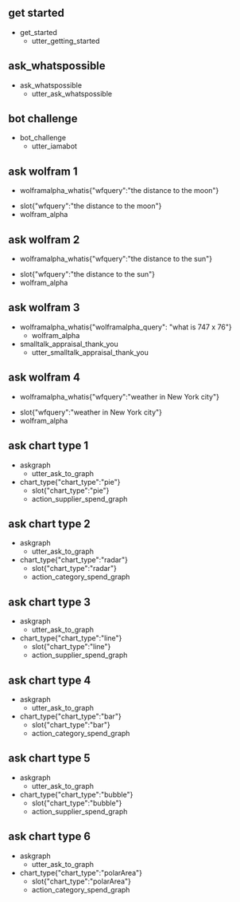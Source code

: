 ## get started
* get_started
  - utter_getting_started

## ask_whatspossible
* ask_whatspossible
  - utter_ask_whatspossible

## bot challenge
* bot_challenge
  - utter_iamabot

## ask wolfram 1
* wolframalpha_whatis{"wfquery":"the distance to the moon"}
 - slot{"wfquery":"the distance to the moon"}
 - wolfram_alpha

## ask wolfram 2
* wolframalpha_whatis{"wfquery":"the distance to the sun"}
 - slot{"wfquery":"the distance to the sun"}
 - wolfram_alpha

## ask wolfram 3
* wolframalpha_whatis{"wolframalpha_query": "what is 747 x 76"}
    - wolfram_alpha
* smalltalk_appraisal_thank_you
    - utter_smalltalk_appraisal_thank_you

## ask wolfram 4
* wolframalpha_whatis{"wfquery":"weather in New York city"}
 - slot{"wfquery":"weather in New York city"}
 - wolfram_alpha
    
## ask chart type 1
* askgraph
    - utter_ask_to_graph
* chart_type{"chart_type":"pie"}
    - slot{"chart_type":"pie"}
    - action_supplier_spend_graph 

## ask chart type 2
* askgraph
    - utter_ask_to_graph
* chart_type{"chart_type":"radar"}
    - slot{"chart_type":"radar"}
    - action_category_spend_graph 

## ask chart type 3
* askgraph
    - utter_ask_to_graph
* chart_type{"chart_type":"line"}
    - slot{"chart_type":"line"}
    - action_supplier_spend_graph 

## ask chart type 4
* askgraph
    - utter_ask_to_graph
* chart_type{"chart_type":"bar"}
    - slot{"chart_type":"bar"}
    - action_category_spend_graph 

## ask chart type 5
* askgraph
    - utter_ask_to_graph
* chart_type{"chart_type":"bubble"}
    - slot{"chart_type":"bubble"}
    - action_supplier_spend_graph 

## ask chart type 6
* askgraph
    - utter_ask_to_graph
* chart_type{"chart_type":"polarArea"}
    - slot{"chart_type":"polarArea"}
    - action_category_spend_graph 
